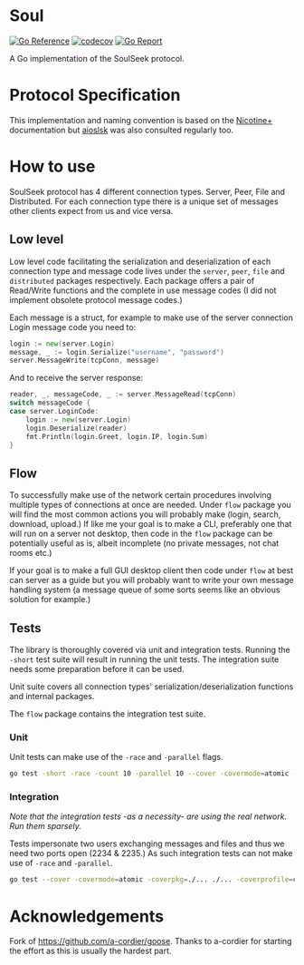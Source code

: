 # Soul

[![Go Reference](https://pkg.go.dev/badge/github.com/bh90210/soul.svg)](https://pkg.go.dev/github.com/bh90210/soul)
[![codecov](https://codecov.io/gh/bh90210/soul/graph/badge.svg?token=1VXJR0HV3C)](https://codecov.io/gh/bh90210/soul)
[![Go Report](https://goreportcard.com/badge/github.com/bh90210/soul)](https://goreportcard.com/report/github.com/bh90210/soul)

A Go implementation of the SoulSeek protocol.

# Protocol Specification

This implementation and naming convention is based on the [Nicotine+](https://nicotine-plus.github.io/nicotine-plus/doc/SLSKPROTOCOL.html) documentation but [aioslsk](https://aioslsk.readthedocs.io) was also consulted regularly too.

# How to use

SoulSeek protocol has 4 different connection types. Server, Peer, File and Distributed. For each connection type there is a unique set of messages other clients expect from us and vice versa.

## Low level

Low level code facilitating the serialization and deserialization of each connection type and message code lives under the `server`, `peer`, `file` and `distributed` packages respectively. Each package offers a pair of Read/Write functions and the complete in use message codes (I did not implement obsolete protocol message codes.)

Each message is a struct, for example to make use of the server connection Login message code you need to:
```go
login := new(server.Login)
message, _ := login.Serialize("username", "password")
server.MessageWrite(tcpConn, message)
```

And to receive the server response:
```go
reader, _, messageCode, _ := server.MessageRead(tcpConn)
switch messageCode {
case server.LoginCode:
	login := new(server.Login)
	login.Deserialize(reader)
	fmt.Println(login.Greet, login.IP, login.Sum)
}
```

## Flow

To successfully make use of the network certain procedures involving multiple types of connections at once are needed. Under `flow` package you will find the most common actions you will probably make (login, search, download, upload.) If like me your goal is to make a CLI, preferably one that will run on a server not desktop, then code in the `flow` package can be potentially useful as is, albeit incomplete (no private messages, not chat rooms etc.) 

If your goal is to make a full GUI desktop client then code under `flow` at best can server as a guide but you will probably want to write your own message handling system (a message queue of some sorts seems like an obvious solution for example.)

## Tests

The library is thoroughly covered via unit and integration tests. Running the `-short` test suite will result in running the unit tests. The integration suite needs some preparation before it can be used.

Unit suite covers all connection types' serialization/deserialization functions and internal packages.

The `flow` package contains the integration test suite.

### Unit

Unit tests can make use of the `-race` and `-parallel` flags.

```bash
go test -short -race -count 10 -parallel 10 --cover -covermode=atomic -coverpkg=./... ./... -coverprofile=coverage.txt
```

### Integration

_Note that the integration tests -as a necessity- are using the real network. Run them sparsely._

Tests impersonate two users exchanging messages and files and thus we need two ports open (2234 & 2235.) As such integration tests can not make use of `-race` and `-parallel`.

```bash
go test --cover -covermode=atomic -coverpkg=./... ./... -coverprofile=coverage.txt	
```

# Acknowledgements

Fork of https://github.com/a-cordier/goose. Thanks to a-cordier for starting the effort as this is usually the hardest part.

